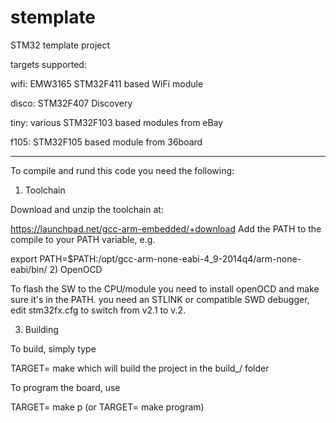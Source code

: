 # stemplate
STM32 template project

targets supported:

wifi: 	EMW3165 STM32F411 based WiFi module

disco: 	STM32F407 Discovery

tiny: 	various STM32F103 based modules from eBay

f105: 	STM32F105 based module from 36board

----------------------

To compile and rund this code you need the following:

1) Toolchain

Download and unzip the toolchain at:

https://launchpad.net/gcc-arm-embedded/+download
Add the PATH to the compile to your PATH variable, e.g.

export PATH=$PATH:/opt/gcc-arm-none-eabi-4_9-2014q4/arm-none-eabi/bin/
2) OpenOCD

To flash the SW to the CPU/module you need to install openOCD and make sure it's in the PATH. you need an STLINK or compatible SWD debugger, edit stm32fx.cfg to switch from v2.1 to v.2.

3) Building

To build, simply type

TARGET=<target> make
which will build the project in the build_/ folder

To program the board, use

TARGET=<target> make p (or TARGET=<target> make program)
